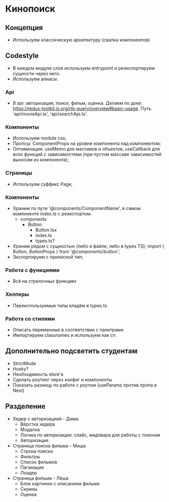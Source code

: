 # Кинопоиск

## Концепция

-   Используем классическую архитектуру (свалка компонентов)

## Codestyle

-   В каждом модуле слоя используем entrypoint и реэкспортируем сущности через него.
-   Используем алиасы.

### Api

-   В api: авторизация, поиск, фильм, оценка. Делаем по доке: https://redux-toolkit.js.org/rtk-query/overview#basic-usage. Путь 'api/movieApi.ts', 'api/searchApi.ts'.

### Компоненты

-   Используем module css;
-   Пропсы: ComponentProps на уровне компонента над компонентом;
-   Оптимизации: useMemo для массивов и объектов, useCallback для всех функций с зависимостями (при пустом массиве зависимостей выносим из компонента);

### Страницы

-   Используем суффикс Page;

### Компоненты

-   Храним по пути '@components/ComponentName', в самом компоненте index.ts с реэкспортом.
    -   components
        -   Button
            -   Button.tsx
            -   index.ts
            -   types.ts?
-   Храним рядом с сущностью (либо в файле, либо в types TS); import { Button, ButtonProps } from '@components/button';
-   Экспортируем с припиской тип;

### Работа с функциями

-   Всё на стрелочных функциях

### Хелперы

-   Переиспользуемые типы кладём в types.ts

### Работа со стилями

-   Описать переменные в соответствии с палитрами
-   Импортируем classnames и используем как cn

## Дополнительно подсветить студентам

-   StrictMode
-   Husky?
-   Необходимость store'a
-   Сделать роутинг через конфиг и компоненты
-   Показать разницу по работе с роутом (useParams против пропа в Next)

## Разделение

-   Хедер с авторизацией - Дима
    -   Вёрстка хедера
    -   Модалка
    -   Логика по авторизации: слайс, мидлвара для работы с токеном
    -   Авторизация
-   Страница поиска фильма - Миша
    -   Строка поиска
    -   Фильтры
    -   Список фильмов
    -   Пагинация
    -   Лоадер
-   Страница фильма - Лёша
    -   Блок картинки с описанием фильма
    -   Скрины
    -   Оценка
